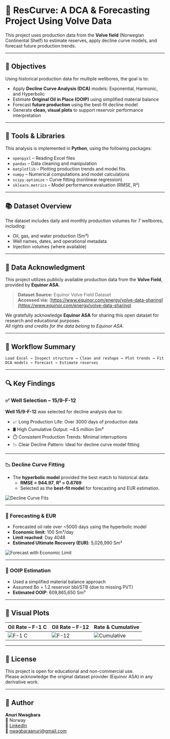 
# 📘 ResCurve: A DCA & Forecasting Project Using Volve Data

This project uses production data from the **Volve field** (Norwegian Continental Shelf) to estimate reserves, apply decline curve models, and forecast future production trends.

---

## 🎯 Objectives

Using historical production data for multiple wellbores, the goal is to:

- Apply **Decline Curve Analysis (DCA)** models: Exponential, Harmonic, and Hyperbolic
- Estimate **Original Oil in Place (OOIP)** using simplified material balance
- Forecast **future production** using the best-fit decline model
- Generate **clean, visual plots** to support reservoir performance interpretation

---

## 🔧 Tools & Libraries

This analysis is implemented in **Python**, using the following packages:

- `openpyxl` – Reading Excel files
- `pandas` – Data cleaning and manipulation
- `matplotlib` – Plotting production trends and model fits
- `numpy` – Numerical computations and model calculations
- `scipy.optimize` – Curve fitting (nonlinear regression)
- `sklearn.metrics` – Model performance evaluation (RMSE, R²)

---

## 📚 Dataset Overview

The dataset includes daily and monthly production volumes for 7 wellbores, including:

- Oil, gas, and water production (Sm³)
- Well names, dates, and operational metadata
- Injection volumes (where available)

---

## 🙏 Data Acknowledgment

This project utilizes publicly available production data from the **Volve Field**, provided by **Equinor ASA**.

> **Dataset Source:** Equinor Volve Field Dataset  
> **Accessed via:** [https://www.equinor.com/energy/volve-data-sharing](https://www.equinor.com/energy/volve-data-sharing)

We gratefully acknowledge **Equinor ASA** for sharing this open dataset for research and educational purposes.  
*All rights and credits for the data belong to Equinor ASA.*

---

## 📌 Workflow Summary

```
Load Excel → Inspect structure → Clean and reshape → Plot trends → Fit DCA models → Forecast → Estimate reserves
```

---

## 🔍 Key Findings

### ✅ Well Selection – 15/9-F-12

**Well 15/9-F-12** was selected for decline analysis due to:

- 📈 Long Production Life: Over 3000 days of production data  
- 🛢️ High Cumulative Output: ~4.5 million Sm³  
- ⏱️ Consistent Production Trends: Minimal interruptions  
- 📉 Clear Decline Pattern: Ideal for decline curve model fitting  

---

### 📉 Decline Curve Fitting

- The **hyperbolic model** provided the best match to historical data:
  - **RMSE = 944.97**, **R² = 0.6769**
  - Selected as the **best-fit model** for forecasting and EUR estimation.

![Decline Curve Fits](Decline_Curve_Fits.png)

---

### 🔮 Forecasting & EUR

- Forecasted oil rate over ~5000 days using the hyperbolic model
- **Economic limit**: 100 Sm³/day  
- **Limit reached**: Day 4048  
- **Estimated Ultimate Recovery (EUR)**: 5,026,990 Sm³

![Forecast with Economic Limit](Forcast_With_Economic_Limit.png)

---

### 🧮 OOIP Estimation

- Used a simplified material balance approach  
- Assumed Bo = 1.2 reservoir bbl/STB (due to missing PVT)  
- **Estimated OOIP**: 609,865,650 Sm³

---

## 📸 Visual Plots

| Oil Rate – F-1 C | Oil Rate – F-12 | Rate & Cumulative |
|------------------|------------------|--------------------|
| ![F-1 C](Well_F-1.png) | ![F-12](Well_F_12.png) | ![Cumulative](Rate_&_Cumulative.png) |

---

## 🧾 License

This project is open for educational and non-commercial use.  
Please acknowledge the original dataset provider (Equinor ASA) in any derivative work.

---

## 👤 Author

**Anuri Nwagbara**  
📍 Norway  
🔗 [LinkedIn](https://linkedin.com/in/anuri-nwagbara)  
📧 nwagbaraanuri@gmail.com

